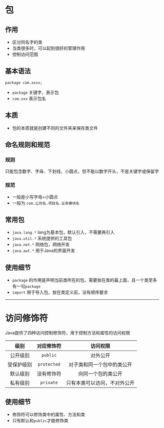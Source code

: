 # 包

## 作用

- 区分同名字的类
- 当类很多时，可以起到很好的管理作用
- 控制访问范围

## 基本语法

`package com.xxxx;`

- `package` 关键字，表示包
- `com.xxx` 表示包名

## 本质

- 包的本质就是创建不同的文件夹来保存类文件

## 命名规则和规范

### 规则

只能包含数字、字母、下划线、小圆点，但不能以数字开头，不是关键字或保留字

### 规范

- 一般是小写字母+小圆点
- 一般为 `com.公司名.项目名.业务模块名`

## 常用包

- `java.lang.*` lang为基本包，默认引入，不需要再引入
- `java.util.*` 系统提供的工具包
- `java.net.*` 网络包，网络开发
- `java.awt.*` 用于Java的界面开发

## 使用细节

- `package` 的作用是声明当前类所在的包，需要放在类的最上面，且一个类至多有一句`package`
- `import` 用于导入包，放在类定义前，没有顺序要求

---

# 访问修饰符

Java提供了四种访问控制修饰符，用于控制方法和属性的访问权限

|    级别    | 对应修饰符  |           访问权限           |
| :--------: | :---------: | :--------------------------: |
|  公开级别  |  `public`   |           对外公开           |
| 受保护级别 | `protected` |  对子类和同一个包中的类公开  |
|  默认级别  | 没有修饰符  |      向同一个包的类公开      |
|  私有级别  |  `private`  | 只有本类可以访问，不对外公开 |

## 使用细节

- 修饰符可以修饰类中的属性、方法和类
- 只有默认和`public`才能修饰类

